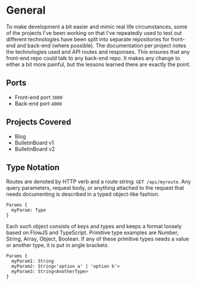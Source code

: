 # General
To make development a bit easier and mimic real life circumstances, some of the projects I've been working on that I've repeatedly used to test out different technologies have been split into separate repositories for front-end and back-end (where possible). The documentation per project notes the technologies used and API routes and responses. This ensures that any front-end repo could talk to any back-end repo. It makes any change to either a bit more painful, but the lessons learned there are exactly the point.

## Ports
- Front-end port  `3000`
- Back-end port   `4000`

## Projects Covered
- Blog
- BulletinBoard v1
- BulletinBoard v2

## Type Notation
Routes are denoted by HTTP verb and a route string: `GET /api/myroute`. Any query parameters, request body, or anything attached to the request that needs documenting is described in a typed object-like fashion.

```
Params {
  myParam: Type
}
```

Each such object consists of keys and types and keeps a format loosely based on FlowJS and TypeScript. Primitive type examples are Number, String, Array, Object, Boolean. If any of these primitive types needs a value or another type, it is put in angle brackets.

```
Params {
  myParam1: String
  myParam2: String<'option a' | 'option b'>
  myParam3: String<AnotherType>
}
```
